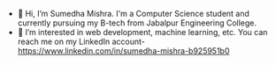 - 👋 Hi, I’m Sumedha Mishra. I'm a Computer Science student and currently pursuing my B-tech from Jabalpur Engineering College.
- 👀 I’m interested in web development, machine learning, etc.
You can reach me on my LinkedIn account-https://www.linkedin.com/in/sumedha-mishra-b925951b0
